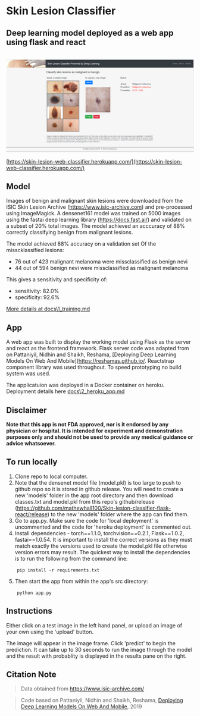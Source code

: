 # Skin Lesion Classifier 
## Deep learning model deployed as a web app using flask and react
<br />
 
<img src="images\skin_app_image_1.PNG" width="600">

[https://skin-lesion-web-classifier.herokuapp.com/](https://skin-lesion-web-classifier.herokuapp.com/)

## Model

Images of benign and malignant skin lesions were downloaded from the ISIC Skin Lesion Archive (https://www.isic-archive.com) and pre-processed using ImageMagick. A densenet161 model was trained on 5000 images using the fastai deep learning library (https://docs.fast.ai/) and validated on a subset of 20% total images. The model achieved an acccuracy of 88% correctly classifying benign from malignant lesions. 

The model achieved 88% accuracy on a validation set
Of the misscklassified lesions: 
* 76 out of 423 malignant melanoma were missclassified as benign nevi
* 44 out of 594 benign nevi were missclassified as malignant melanoma 

This gives a sensitivity and specificity of: 

* sensitivity: 82.0%
* specificity: 92.6%

[More details at docs\1_training.md](.\docs\1_training.md)

## App

A web app was built to display the working model using Flask as the server and react as the frontend framework. Flask server code was adapted from on Pattaniyil, Nidhin and Shaikh, Reshama, [Deploying Deep Learning Models On Web And Mobile](https://reshamas.github.io/. Reactstrap component library was used throughout. To speed prototyping no build system was used.

The applicatuion was deployed in a Docker container on heroku. Deployment details here [docs\2_heroku_app.md](docs\2_heroku_app.md)


## Disclaimer

**Note that this app is not FDA approved, nor is it endorsed by any physician or hospital. It is intended for experiment and demonstration purposes only and should not be used to provide any medical guidance or advice whatsoever.**



## To run locally

1) Clone repo to local computer.
2) Note that the densenet model file (model.pkl) is too large to push to github repo so it is stored in github release. You will need to create a new 'models' folder in the app root directory and then download classes.txt and model.pkl from this repo's github/release (https://github.com/mathewhall100/Skin-lesion-classifier-flask-react/release) to the new 'models' folder where the app can find them.
3) Go to app.py. Make sure the code for 'local deployment' is uncommented and the code for 'heroku deployment' is commented out. 
4) Install dependencies - torch==1.1.0, torchvision==0.2.1, Flask==1.0.2,  fastai==1.0.54. It is important to install the correct versions as they must match exactly the versions used to create the model.pkl file otherwise version errors may result. The quickest way to install the dependencies is to run the following from the command line: 
```
    pip install -r requirements.txt
```
5) Then start the app from within the app's src directory:
```
    python app.py
```

## Instructions

Either click on a test image in the left hand panel, or upload an image of your own using the 'upload' button. 

The image will appear in the image frame. Click 'predict' to begin the prediction. It can take up to 30 seconds to run the image through the model and the result with probablity is displayed in the results pane on the right. 

## Citation Note

> Data obtained from https://www.isic-archive.com/

>Code based on Pattaniyil, Nidhin and Shaikh, Reshama, [Deploying Deep Learning Models On Web And Mobile](https://reshamas.github.io/deploying-deep-learning-models-on-web-and-mobile/), 2019




 


 

 
 
 

